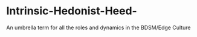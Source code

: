 # Intrinsic-Hedonist-Heed-
An umbrella term for all the roles and dynamics in the BDSM/Edge Culture
